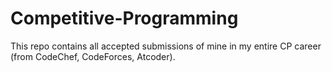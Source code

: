 # Competitive-Programming
This repo contains all accepted submissions of mine in my entire CP career (from CodeChef, CodeForces, Atcoder).

<!-- The accepted solutions were scraped using Python from [codechef.com](https://www.codechef.com/), [codeforces.com](https://www.codeforces.com/), [atcoder.jp](https://atcoder.jp/) and were uploaded to this GitHub repository using the GitHub API.

Check out [UpCode](https://github.com/crapthecoder/UpCode) to see the scraper.
I found this scraper in a codeforces community post by [@crap_the_coder](https://codeforces.com/profile/crap_the_coder).
[See post](https://codeforces.com/blog/entry/103432)
 -->
